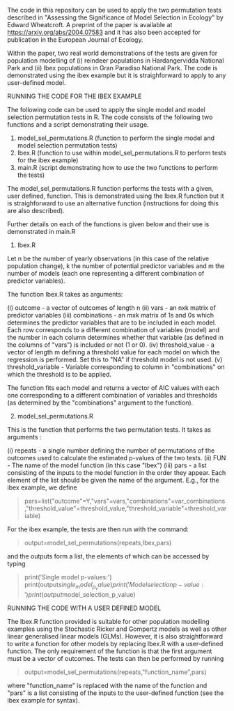 The code in this repository can be used to apply the two permutation tests described in "Assessing the Significance of Model Selection in Ecology" by Edward Wheatcroft.  A preprint of the paper is available at https://arxiv.org/abs/2004.07583 and it has also been accepted for publication in the European Journal of Ecology.

Within the paper, two real world demonstrations of the tests are given for population modelling of (i) reindeer populations in Hardangervidda National Park and (ii) Ibex populations in Gran Paradiso National Park.  The code is demonstrated using the ibex example but it is straighforward to apply to any user-defined model.

RUNNING THE CODE FOR THE IBEX EXAMPLE

The following code can be used to apply the single model and model selection permutation tests in R. The code consists of the following two functions and a script demonstrating their usage.

1) model_sel_permutations.R (function to perform the single model and model selection permutation tests)
2) Ibex.R (function to use within model_sel_permutations.R to perform tests for the ibex example)
3) main.R (script demonstrating how to use the two functions to perform the tests)

The model_sel_permutations.R function performs the tests with a given, user defined, function.  This is demonstrated using the Ibex.R function but it is straighforward to use an alternative function (instructions for doing this are also described).

Further details on each of the functions is given below and their use is demonstrated in main.R

1) Ibex.R

Let n be the number of yearly observations (in this case of the relative population change), k the number of potential predictor variables and m the number of models (each one representing a different combination of predictor variables).

The function Ibex.R takes as arguments:

(i) outcome - a vector of outcomes of length n 
(ii) vars - an nxk matrix of predictor variables 
(iii) combinations - an mxk matrix of 1s and 0s which determines the predictor variables that are to be included in each model. Each row corresponds to a different combination of variables (model) and the number in each column determines whether that variable (as defined in the columns of "vars") is included or not (1 or 0).
(iv) threshold_value - a vector of length m defining a threshold value for each model on which the regression is performed.  Set this to "NA" if threshold model is not used.
(v) threshold_variable - Variable corresponding to column in "combinations" on which the threshold is to be applied.

The function fits each model and returns a vector of AIC values with each one corresponding to a different combination of variables and thresholds (as determined by the "combinations" argument to the function).

2) model_sel_permutations.R

This is the function that performs the two permutation tests.  It takes as arguments :

(i) repeats - a single number defining the number of permutations of the outcomes used to calculate the estimated p-values of the two tests.
(ii) FUN - The name of the model function (in this case "Ibex")
(iii) pars - a list consisting of the inputs to the model function in the order they appear.  Each element of the list should be given the name of the argument.  E.g., for the ibex example, we define 

>pars=list("outcome"=Y,"vars"=vars,"combinations"=var_combinations,"threshold_value"=threshold_value,"threshold_variable"=threshold_variable) 

For the ibex example, the tests are then run with the command:

>output=model_sel_permutations(repeats,Ibex,pars) 

and the outputs form a list, the elements of which can be accessed by typing 

>print('Single model p-values:')
>print(output$single_model_p_value) 
>print('Model selection p-value:')
>print(output$model_selection_p_value)

RUNNING THE CODE WITH A USER DEFINED MODEL

The Ibex.R function provided is suitable for other population modelling examples using the Stochastic Ricker and Gompertz models as well as other linear generalised linear models (GLMs).  However, it is also straightforward to write a function for other models by replacing Ibex.R with a user-defined function. The only requirement of the function is that the first argument must be a vector of outcomes.  The tests can then be performed by running 

>output=model_sel_permutations(repeats,"function_name",pars) 

where "function_name" is replaced with the name of the function and "pars" is a list consisting of the inputs to the user-defined function (see the ibex example for syntax).  
